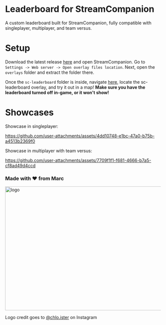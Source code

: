 # Leaderboard for StreamCompanion

A custom leaderboard built for StreamCompanion, fully compatible with singleplayer, multiplayer, and team versus.

# Setup

Download the latest release [here](https://github.com/fireblaze3028/sc-leaderboard/releases/latest) and open StreamCompanion. Go to `Settings -> Web server -> Open overlay files location`. Next, open the `overlays` folder and extract the folder there.

Once the `sc-leaderboard` folder is inside, navigate [here](http://localhost:20727/), locate the sc-leaderboard overlay, and try it out in a map! **Make sure you have the leaderboard turned off in-game, or it won't show!**

# Showcases

Showcase in singleplayer:

https://github.com/user-attachments/assets/4dd10748-e1bc-47a0-b75b-a4513b2369f0

Showcase in multiplayer with team versus:

https://github.com/user-attachments/assets/7709f1f1-f681-4666-b7a5-cf8ad49d4ccd

### Made with ❤️ from Marc

<img width="1000" height="400" alt="logo" src="https://github.com/user-attachments/assets/919204cd-29a9-41de-9471-2a0a8b4fca76" />

Logo credit goes to [@chlo.ister](https://www.instagram.com/chlo.ister) on Instagram
